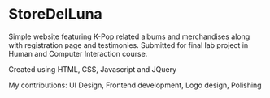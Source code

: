 <h1>StoreDelLuna</h1>

Simple website featuring K-Pop related albums and merchandises along with registration page and testimonies. Submitted for final lab project in Human and Computer Interaction course.

Created using HTML, CSS, Javascript and JQuery

My contributions: UI Design, Frontend development, Logo design, Polishing
